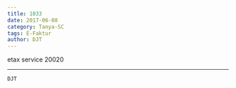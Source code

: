 ```yaml
---
title: 1033
date: 2017-06-08
category: Tanya-SC
tags: E-Faktur
author: DJT
---
```


etax service 20020

---



`DJT`

